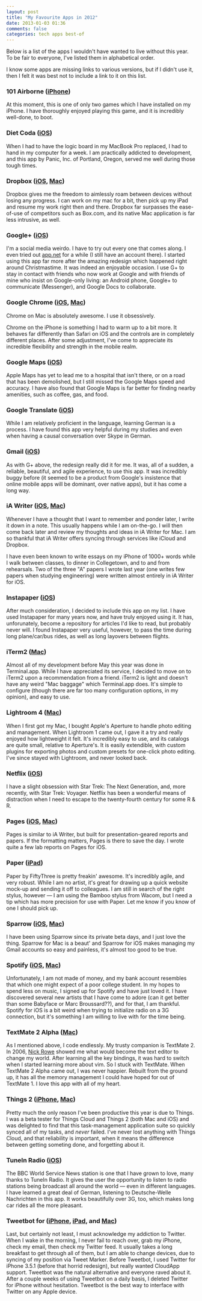 ```yaml
---
layout: post
title: "My Favourite Apps in 2012"
date: 2013-01-03 01:36
comments: false
categories: tech apps best-of
---
```


Below is a list of the apps I wouldn't have wanted to live without this year.
To be fair to everyone, I've listed them in alphabetical order.

I know some apps are missing links to various versions, but if I didn't use it,
then I felt it was best not to include a link to it on this list.

### 101 Airborne ([iPhone][101-airborne])

At this moment, this is one of only two games which I have installed on my iPhone.
I have thoroughly enjoyed playing this game, and it is incredibly well-done,
to boot.

### Diet Coda ([iOS][diet-coda])

When I had to have the logic board in my MacBook Pro replaced, I had to hand in
my computer for a week. I am practically addicted to development, and this app
by Panic, Inc. of Portland, Oregon, served me well during those tough times.

### Dropbox ([iOS][dropbox-ios], [Mac][dropbox-mac])

Dropbox gives me the freedom to aimlessly roam between devices without losing
any progress. I can work on my mac for a bit, then pick up my iPad and resume
my work right then and there. Dropbox far surpasses the ease-of-use of competitors
such as Box.com, and its native Mac application is far less intrusive, as well.

### Google+ ([iOS][google+])

I'm a social media weirdo. I have to try out every one that comes along. I even
tried out [app.net](http://app.net) for a while (I still have an account there).
I started using this app far more after the amazing redesign which happened
right around Christmastime. It was indeed an enjoyable occasion. I use G+ to stay
in contact with friends who now work at Google and with friends of mine who insist
on Google-only living: an Android phone, Google+ to communicate (Messenger), and
Google Docs to collaborate.

### Google Chrome ([iOS][gchrome-ios], [Mac][gchrome-mac])

Chrome on Mac is absolutely awesome. I use it obsessively.

Chrome on the iPhone is something I had to warm up to a bit more. It behaves far
differently than Safari on iOS and the controls are in completely different places.
After some adjustment, I've come to appreciate its incredible flexibility and
strength in the mobile realm.

### Google Maps ([iOS][google-maps])

Apple Maps has yet to lead me to a hospital that isn't there, or on a road that has
been demolished, but I still missed the Google Maps speed and accuracy. I have also
found that Google Maps is far better for finding nearby amenities, such as coffee,
gas, and food.

### Google Translate ([iOS][google-translate])

While I am relatively proficient in the language, learning German is a process.
I have found this app very helpful during my studies and even when having a
causal conversation over Skype in German.

### Gmail ([iOS][gmail])

As with G+ above, the redesign really did it for me. It was, all of a sudden,
a reliable, beautiful, and agile experience, to use this app. It was incredibly
buggy before (it seemed to be a product from Google's insistence that online
mobile apps will be dominant, over native apps), but it has come a long way.

### iA Writer ([iOS][ia-writer-ios], [Mac][ia-writer-mac])

Whenever I have a thought that I want to remember and ponder later, I write it
down in a note. This usually happens while I am on-the-go. I will then come
back later and review my thoughts and ideas in iA Writer for Mac. I am so thankful
that iA Writer offers syncing through services like iCloud and Dropbox.

I have even been known to write essays on my iPhone of 1000+ words while I walk
between classes, to dinner in Collegetown, and to and from rehearsals. Two of the
three "A" papers I wrote last year (one writes few papers when studying engineering)
were written almost entirely in iA Writer for iOS.

### Instapaper ([iOS][instapaper])

After much consideration, I decided to include this app on my list. I have used
Instapaper for many years now, and have truly enjoyed using it. It has,
unforunately, become a repository for articles I'd like to read, but probably
never will. I found Instapaper very useful, however, to pass the time during
long plane/car/bus rides, as well as long layovers between flights.

### iTerm2 ([Mac][iterm2])

Almost all of my development before May this year was done in Terminal.app.
While I have appreciated its service, I decided to move on to iTerm2 upon a
recommendation from a friend. iTerm2 is light and doesn't have any weird "Mac
baggage" which Terminal.app does. It's simple to configure (though there are
far too many configuration options, in my opinion), and easy to use.

### Lightroom 4 ([Mac][lightroom])

When I first got my Mac, I bought Apple's Aperture to handle photo editing and
management. When Lightroom 1 came out, I gave it a try and really enjoyed how
lightweight it felt. It's incredibly easy to use, and its catalogs are quite
small, relative to Aperture's. It is easily extendible, with custom plugins
for exporting photos and custom presets for one-click photo editing. I've since
stayed with Lightroom, and never looked back.

### Netflix ([iOS][netflix])

I have a slight obsession with Star Trek: The Next Generation, and, more
recently, with Star Trek: Voyager. Netflix has been a wonderful means of
distraction when I need to escape to the twenty-fourth century for some R & R.

### Pages ([iOS][pages-ios], [Mac][pages-mac])

Pages is similar to iA Writer, but built for presentation-geared reports and
papers. If the formatting matters, Pages is there to save the day. I wrote quite
a few lab reports on Pages for iOS.

### Paper ([iPad][paper-53])

Paper by FiftyThree is pretty freakin' awesome. It's incredibly agile, and very
robust. While I am no artist, it's great for drawing up a quick website mock-up
and sending it off to colleagues. I am still in search of the right stylus, however
&mdash; I am using the Bamboo stylus from Wacom, but I need a tip which has more
precision for use with Paper. Let me know if you know of one I should pick up.

### Sparrow ([iOS][sparrow-ios], [Mac][sparrow-mac])

I have been using Sparrow since its private beta days, and I just love the thing.
Sparrow for Mac is a beaut' and Sparrow for iOS makes managing my Gmail accounts
so easy and painless, it's almost too good to be true.

### Spotify ([iOS][spotify-ios], [Mac][spotify-mac])

Unfortunately, I am not made of money, and my bank account resembles that which
one might expect of a poor college student. In my hopes to spend less on music,
I signed up for Spotify and have just loved it. I have discovered several new
artists that I have come to adore (can it get better than some Babyface or Marc
Broussard??), and for that, I am thankful. Spotify for iOS is a bit weird when
trying to initialize radio on a 3G connection, but it's something I am willing
to live with for the time being.

### TextMate 2 Alpha ([Mac][textmate-2])

As I mentioned above, I code endlessly. My trusty companion is TextMate 2. In 2006,
[Nick Rowe][] showed me what would become the text editor to
change my world. After learning all the key bindings, it was hard to switch when
I started learning more about vim. So I stuck with TextMate. When TextMate 2 Alpha
came out, I was never happier. Rebuilt from the ground up, it has all the memory
management I could have hoped for out of TextMate 1. I love this app with all of
my heart.

[Nick Rowe]: https://web.archive.org/web/20140207135007/http://blog.dcxn.com/

### Things 2 ([iPhone][things-iphone], [Mac][things-mac])

Pretty much the only reason I've been productive this year is due to Things.
I was a beta tester for Things Cloud and Things 2 (both Mac and iOS) and was
delighted to find that this task-management application suite so quickly synced
all of my tasks, and _never_ failed. I've never lost anything with Things Cloud,
and that reliability is important, when it means the difference between getting
someting done, and forgetting about it.

### TuneIn Radio ([iOS][tunein-radio])

The BBC World Service News station is one that I have grown to love, many thanks
to TuneIn Radio. It gives the user the opportunity to listen to radio stations
being broadcast all around the world &mdash; even in different languages. I have
learned a great deal of German, listening to Deutsche-Welle Nachrichten in this
app. It works beautifully over 3G, too, which makes long car rides all the more
pleasant.

### Tweetbot for ([iPhone][tweetbot-iphone], [iPad][tweetbot-ipad], and [Mac][tweetbot-mac])

Last, but certainly not least, I must acknowledge my addiction to Twitter. When
I wake in the morning, I never fail to reach over, grab my iPhone, check my email,
then check my Twitter feed. It usually takes a long breakfast to get through
all of them, but I am able to change devices, due to syncing of my position via
Tweet Marker. Before Tweetbot, I used Twitter for iPhone 3.5.1 (before that horrid
redesign), but really wanted CloudApp support. Tweetbot was the natural alternative
and everyone raved about it. After a couple weeks of using Tweetbot on a daily
basis, I deleted Twitter for iPhone without hesitation. Tweetbot is the best
way to interface with Twitter on any Apple device.

[101-airborne]:     https://itunes.apple.com/us/app/101-airborne/id531317549?mt=8
[diet-coda]:        https://itunes.apple.com/us/app/diet-coda/id500906297?mt=8
[dropbox-ios]:      https://itunes.apple.com/us/app/dropbox/id327630330?mt=8
[dropbox-mac]:      https://www.dropbox.com/install
[google+]:          https://itunes.apple.com/us/app/google+/id447119634?mt=8
[gchrome-ios]:      https://itunes.apple.com/us/app/chrome/id535886823?mt=8
[gchrome-mac]:      https://www.google.com/intl/en/chrome/browser/
[google-maps]:      https://itunes.apple.com/us/app/google-maps/id585027354?mt=8
[google-translate]: https://itunes.apple.com/us/app/google-translate/id414706506?mt=8
[gmail]:            https://itunes.apple.com/us/app/gmail-email-from-google/id422689480?mt=8
[ia-writer-ios]:    https://itunes.apple.com/us/app/ia-writer/id392502056?mt=8
[ia-writer-mac]:    https://itunes.apple.com/us/app/ia-writer/id439623248?mt=12
[instapaper]:       https://itunes.apple.com/us/app/instapaper/id288545208?mt=8
[iterm2]:           http://www.iterm2.com/
[lightroom]:        http://www.adobe.com/products/photoshop-lightroom.html
[netflix]:          https://itunes.apple.com/us/app/netflix/id363590051?mt=8
[pages-ios]:        https://itunes.apple.com/us/app/pages/id361309726?mt=8
[pages-mac]:        https://itunes.apple.com/us/app/pages/id409201541?mt=12
[paper-53]:         https://itunes.apple.com/us/app/pages/id361309726?mt=8
[sparrow-ios]:      https://itunes.apple.com/us/app/sparrow/id492573565?mt=8
[sparrow-mac]:      https://itunes.apple.com/us/app/sparrow/id417250177?mt=12
[spotify-ios]:      https://itunes.apple.com/us/app/spotify/id324684580?mt=8
[spotify-mac]:      http://www.spotify.com/us/download/mac/
[textmate-2]:       http://blog.macromates.com/2011/textmate-2-0-alpha/
[things-iphone]:    https://itunes.apple.com/us/app/spotify/id324684580?mt=8
[things-mac]:       https://itunes.apple.com/us/app/things/id407951449?mt=12
[tunein-radio]:     https://itunes.apple.com/us/app/tunein-radio-pro-listen-to/id319295332?mt=8
[tweetbot-iphone]:  https://itunes.apple.com/us/app/tweetbot-for-twitter-iphone/id428851691?mt=8
[tweetbot-ipad]:    https://itunes.apple.com/us/app/tweetbot-for-twitter-ipad/id498801050?mt=8
[tweetbot-mac]:     https://itunes.apple.com/us/app/tweetbot-for-twitter/id557168941?mt=12
